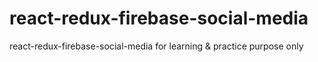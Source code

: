 # react-redux-firebase-social-media
react-redux-firebase-social-media for learning &amp; practice purpose only
